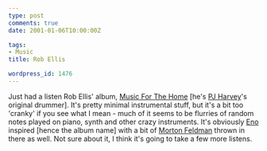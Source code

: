 ```yaml
---
type: post
comments: true
date: 2001-01-06T10:00:00Z

tags:
- Music
title: Rob Ellis

wordpress_id: 1476
---
```


Just had a listen Rob Ellis' album, [Music For The Home](http://www.amazon.co.uk/exec/obidos/ASIN/B000050ZDE/026-7001041-9342809) [he's [PJ Harvey](http://www.wallofsound.go.com/artists/pjharvey/home.html)'s original drummer]. It's pretty minimal instrumental stuff, but it's a bit too 'cranky' if you see what I mean - much of it seems to be flurries of random notes played on piano, synth and other crazy instruments. It's obviously [Eno](http://music.hyperreal.org/artists/brian_eno/) inspired [hence the album name] with a bit of [Morton Feldman](http://www.cnvill.demon.co.uk/mfhome.htm) thrown in there as well.  Not sure about it, I think it's going to take a few more listens.
